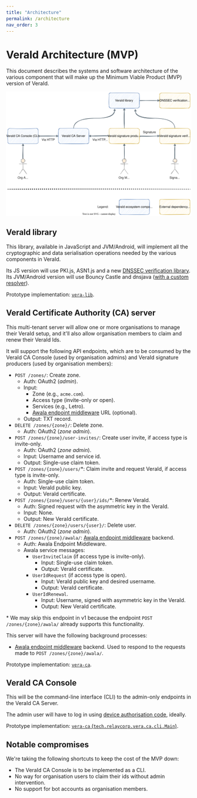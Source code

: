 ```yaml
---
title: "Architecture"
permalink: /architecture
nav_order: 3
---
```


# VeraId Architecture (MVP)

This document describes the systems and software architecture of the various component that will make up the Minimum Viable Product (MVP) version of VeraId.

![](diagrams/vera-architecture.svg)

## VeraId library

This library, available in JavaScript and JVM/Android, will implement all the cryptographic and data serialisation operations needed by the various components in VeraId.

Its JS version will use PKI.js, ASN1.js and a new [DNSSEC verification library](https://github.com/relaycorp/dnssec-verifier-js). Its JVM/Android version will use Bouncy Castle and dnsjava ([with a custom resolver](https://github.com/dnsjava/dnsjava/issues/255)).

Prototype implementation: [`vera-lib`](https://github.com/relaycorp/veraid-poc/tree/main/vera-lib).

## VeraId Certificate Authority (CA) server

This multi-tenant server will allow one or more organisations to manage their VeraId setup, and it'll also allow organisation members to claim and renew their VeraId Ids.

It will support the following API endpoints, which are to be consumed by the VeraId CA Console (used by organisation admins) and VeraId signature producers (used by organisation members):

- `POST /zones/`: Create zone.
  - Auth: OAuth2 (_admin_).
  - Input:
    - Zone (e.g., `acme.com`).
    - Access type (invite-only or open).
    - Services (e.g., Letro).
    - [Awala endpoint middleware](https://github.com/relaycorp/relayverse/issues/28) URL (optional).
  - Output: TXT record.
- `DELETE /zones/{zone}/`: Delete zone.
  - Auth: OAuth2 (_zone admin_).
- `POST /zones/{zone}/user-invites/`: Create user invite, if access type is invite-only.
  - Auth: OAuth2 (_zone admin_).
  - Input: Username and service id.
  - Output: Single-use claim token.
- `POST /zones/{zone}/users/`*: Claim invite and request VeraId, if access type is invite-only.
  - Auth: Single-use claim token.
  - Input: VeraId public key.
  - Output: VeraId certificate.
- `POST /zones/{zone}/users/{user}/ids/`*: Renew VeraId.
  - Auth: Signed request with the asymmetric key in the VeraId.
  - Input: None.
  - Output: New VeraId certificate.
- `DELETE /zones/{zone}/users/{user}/`: Delete user.
  - Auth: OAuth2 (_zone admin_).
- `POST /zones/{zone}/awala/`: [Awala endpoint middleware](https://github.com/relaycorp/relayverse/issues/28) backend.
  - Auth: Awala Endpoint Middleware.
  - Awala service messages:
    - `UserInviteClaim` (if access type is invite-only).
      - Input: Single-use claim token.
      - Output: VeraId certificate.
    - `UserIdRequest` (if access type is open).
      - Input: VeraId public key and desired username.
      - Output: VeraId certificate.
    - `UserIdRenewal`.
      - Input: Username, signed with asymmetric key in the VeraId.
      - Output: New VeraId certificate.

\* We may skip this endpoint in v1 because the endpoint `POST /zones/{zone}/awala/` already supports this functionality.

This server will have the following background processes:

- [Awala endpoint middleware](https://github.com/relaycorp/relayverse/issues/28) backend. Used to respond to the requests made to `POST /zones/{zone}/awala/`.

Prototype implementation: [`vera-ca`](https://github.com/relaycorp/veraid-poc/tree/main/vera-ca).

## VeraId CA Console

This will be the command-line interface (CLI) to the admin-only endpoints in the VeraId CA Server.

The admin user will have to log in using [device authorisation code](https://auth0.com/docs/get-started/authentication-and-authorization-flow/device-authorization-flow), ideally.

Prototype implementation: [`vera-ca` (`tech.relaycorp.vera.ca.cli.Main`)](https://github.com/relaycorp/veraid-poc/blob/main/vera-ca/src/main/java/tech/relaycorp/vera/ca/cli/Main.kt).

## Notable compromises

We're taking the following shortcuts to keep the cost of the MVP down:

- The VeraId CA Console is to be implemented as a CLI.
- No way for organisation users to claim their ids without admin intervention.
- No support for bot accounts as organisation members.
